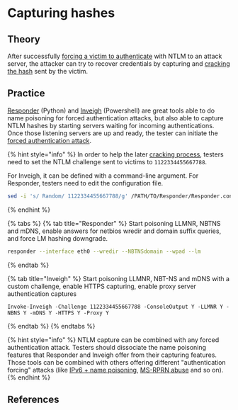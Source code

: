 # Capturing hashes

## Theory

After successfully [forcing a victim to authenticate](../forced-authentications/) with NTLM to an attack server, the attacker can try to recover credentials by capturing and [cracking the hash](../credentials/cracking.md) sent by the victim.

## Practice

[Responder](https://github.com/SpiderLabs/Responder) \(Python\) and [Inveigh](https://github.com/Kevin-Robertson/Inveigh) \(Powershell\) are great tools able to do name poisoning for forced authentication attacks, but also able to capture NTLM hashes by starting servers waiting for incoming authentications. Once those listening servers are up and ready, the tester can initiate the [forced authentication attack](../forced-authentications/).

{% hint style="info" %}
In order to help the later [cracking process](capturing-hashes.md), testers need to set the NTLM challenge sent to victims to `1122334455667788`.

For Inveigh, it can be defined with a command-line argument. For Responder, testers need to edit the configuration file.

```bash
sed -i 's/ Random/ 1122334455667788/g' /PATH/TO/Responder/Responder.conf
```
{% endhint %}

{% tabs %}
{% tab title="Responder" %}
Start poisoning LLMNR, NBTNS and mDNS, enable answers for netbios wredir and domain suffix queries, and force LM hashing downgrade.

```bash
responder --interface eth0 --wredir --NBTNSdomain --wpad --lm
```
{% endtab %}

{% tab title="Inveigh" %}
Start poisoning LLMNR, NBT-NS and mDNS with a custom challenge, enable HTTPS capturing, enable proxy server authentication captures

```text
Invoke-Inveigh -Challenge 1122334455667788 -ConsoleOutput Y -LLMNR Y -NBNS Y -mDNS Y -HTTPS Y -Proxy Y
```
{% endtab %}
{% endtabs %}

{% hint style="info" %}
NTLM capture can be combined with any forced authentication attack. Testers should dissociate the name poisoning features that Responder and Inveigh offer from their capturing features. Those tools can be combined with others offering different "authentication forcing" attacks \(like [IPv6 + name poisoning](../forced-authentications/#ipv6-dns-poisoning), [MS-RPRN abuse](../forced-authentications/#ms-rprn-abuse) and so on\).
{% endhint %}

## References

